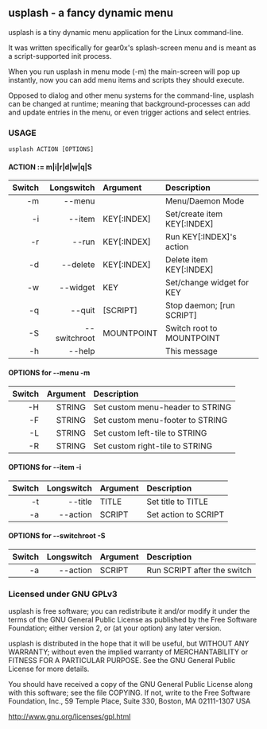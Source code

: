 ## usplash - a fancy dynamic menu

usplash is a tiny dynamic menu application for the Linux command-line.

It was written specifically for gear0x's splash-screen menu
and is meant as a script-supported init process.

When you run usplash in menu mode (-m) the main-screen will pop up instantly,
now you can add menu items and scripts they should execute.

Opposed to dialog and other menu systems for the command-line, usplash can be changed at runtime;
meaning that background-processes can add and update entries in the menu, or even trigger actions and select entries.

### USAGE

    usplash ACTION [OPTIONS]

#### ACTION := m|i|r|d|w|q|S

| Switch | Longswitch   | Argument    | Description                 |
| -----: | -----------: | :---------- | :-------------------------- |
|     -m |       --menu |             | Menu/Daemon Mode            |
|     -i |       --item | KEY[:INDEX] | Set/create item KEY[:INDEX] |
|     -r |        --run | KEY[:INDEX] | Run KEY[:INDEX]'s action    |
|     -d |     --delete | KEY[:INDEX] | Delete item KEY[:INDEX]     |
|     -w |     --widget | KEY         | Set/change widget for KEY   |
|     -q |       --quit | [SCRIPT]    | Stop daemon; [run SCRIPT]   |
|     -S | --switchroot | MOUNTPOINT  | Switch root to MOUNTPOINT   |
|     -h |       --help |             | This message                |

#### OPTIONS for --menu -m
| Switch | Argument     | Description                               |
| -----: | -----------: | :---------------------------------------- |
|     -H |       STRING | Set custom menu-header to STRING          |
|     -F |       STRING | Set custom menu-footer to STRING          |
|     -L |       STRING | Set custom left-tile to STRING            |
|     -R |       STRING | Set custom right-tile to STRING           |

#### OPTIONS for --item -i
| Switch | Longswitch   | Argument    | Description                 |
| -----: | -----------: | :---------- | :-------------------------- |
|     -t |      --title | TITLE       | Set title to TITLE          |
|     -a |     --action | SCRIPT      | Set action to SCRIPT        |

#### OPTIONS for --switchroot -S
| Switch | Longswitch   | Argument    | Description                 |
| -----: | -----------: | :---------- | :-------------------------- |
|     -a |     --action | SCRIPT      | Run SCRIPT after the switch |

### Licensed under GNU GPLv3

usplash is free software; you can redistribute it and/or modify
it under the terms of the GNU General Public License as published by
the Free Software Foundation; either version 2, or (at your option)
any later version.

usplash is distributed in the hope that it will be useful,
but WITHOUT ANY WARRANTY; without even the implied warranty of
MERCHANTABILITY or FITNESS FOR A PARTICULAR PURPOSE.  See the
GNU General Public License for more details.

You should have received a copy of the GNU General Public License
along with this software; see the file COPYING.  If not, write to
the Free Software Foundation, Inc., 59 Temple Place, Suite 330,
Boston, MA 02111-1307 USA

http://www.gnu.org/licenses/gpl.html
